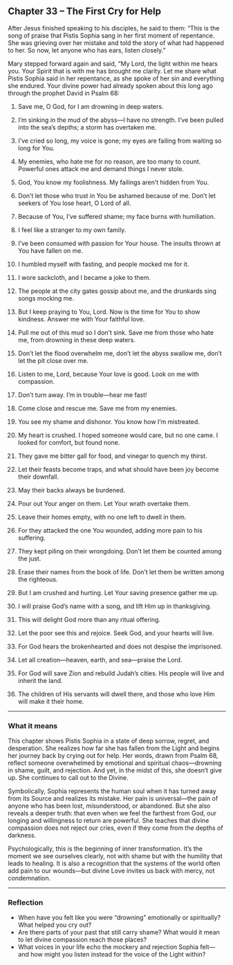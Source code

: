 ## Chapter 33 – The First Cry for Help

After Jesus finished speaking to his disciples, he said to them: “This is the song of praise that Pistis Sophia sang in her first moment of repentance. She was grieving over her mistake and told the story of what had happened to her. So now, let anyone who has ears, listen closely.”

Mary stepped forward again and said, “My Lord, the light within me hears you. Your Spirit that is with me has brought me clarity. Let me share what Pistis Sophia said in her repentance, as she spoke of her sin and everything she endured. Your divine power had already spoken about this long ago through the prophet David in Psalm 68:

1. Save me, O God, for I am drowning in deep waters.

2. I’m sinking in the mud of the abyss—I have no strength. I’ve been pulled into the sea’s depths; a storm has overtaken me.

3. I’ve cried so long, my voice is gone; my eyes are failing from waiting so long for You.

4. My enemies, who hate me for no reason, are too many to count. Powerful ones attack me and demand things I never stole.

5. God, You know my foolishness. My failings aren’t hidden from You.

6. Don’t let those who trust in You be ashamed because of me. Don’t let seekers of You lose heart, O Lord of all.

7. Because of You, I’ve suffered shame; my face burns with humiliation.

8. I feel like a stranger to my own family.

9. I’ve been consumed with passion for Your house. The insults thrown at You have fallen on me.

10. I humbled myself with fasting, and people mocked me for it.

11. I wore sackcloth, and I became a joke to them.

12. The people at the city gates gossip about me, and the drunkards sing songs mocking me.

13. But I keep praying to You, Lord. Now is the time for You to show kindness. Answer me with Your faithful love.

14. Pull me out of this mud so I don’t sink. Save me from those who hate me, from drowning in these deep waters.

15. Don’t let the flood overwhelm me, don’t let the abyss swallow me, don’t let the pit close over me.

16. Listen to me, Lord, because Your love is good. Look on me with compassion.

17. Don’t turn away. I’m in trouble—hear me fast!

18. Come close and rescue me. Save me from my enemies.

19. You see my shame and dishonor. You know how I’m mistreated.

20. My heart is crushed. I hoped someone would care, but no one came. I looked for comfort, but found none.

21. They gave me bitter gall for food, and vinegar to quench my thirst.

22. Let their feasts become traps, and what should have been joy become their downfall.

23. May their backs always be burdened.

24. Pour out Your anger on them. Let Your wrath overtake them.

25. Leave their homes empty, with no one left to dwell in them.

26. For they attacked the one You wounded, adding more pain to his suffering.

27. They kept piling on their wrongdoing. Don’t let them be counted among the just.

28. Erase their names from the book of life. Don’t let them be written among the righteous.

29. But I am crushed and hurting. Let Your saving presence gather me up.

30. I will praise God’s name with a song, and lift Him up in thanksgiving.

31. This will delight God more than any ritual offering.

32. Let the poor see this and rejoice. Seek God, and your hearts will live.

33. For God hears the brokenhearted and does not despise the imprisoned.

34. Let all creation—heaven, earth, and sea—praise the Lord.

35. For God will save Zion and rebuild Judah’s cities. His people will live and inherit the land.

36. The children of His servants will dwell there, and those who love Him will make it their home.

---

### What it means

This chapter shows Pistis Sophia in a state of deep sorrow, regret, and desperation. She realizes how far she has fallen from the Light and begins her journey back by crying out for help. Her words, drawn from Psalm 68, reflect someone overwhelmed by emotional and spiritual chaos—drowning in shame, guilt, and rejection. And yet, in the midst of this, she doesn’t give up. She continues to call out to the Divine.

Symbolically, Sophia represents the human soul when it has turned away from its Source and realizes its mistake. Her pain is universal—the pain of anyone who has been lost, misunderstood, or abandoned. But she also reveals a deeper truth: that even when we feel the farthest from God, our longing and willingness to return are powerful. She teaches that divine compassion does not reject our cries, even if they come from the depths of darkness.

Psychologically, this is the beginning of inner transformation. It’s the moment we see ourselves clearly, not with shame but with the humility that leads to healing. It is also a recognition that the systems of the world often add pain to our wounds—but divine Love invites us back with mercy, not condemnation.

---

### Reflection

* When have you felt like you were “drowning” emotionally or spiritually? What helped you cry out?
* Are there parts of your past that still carry shame? What would it mean to let divine compassion reach those places?
* What voices in your life echo the mockery and rejection Sophia felt—and how might you listen instead for the voice of the Light within?

